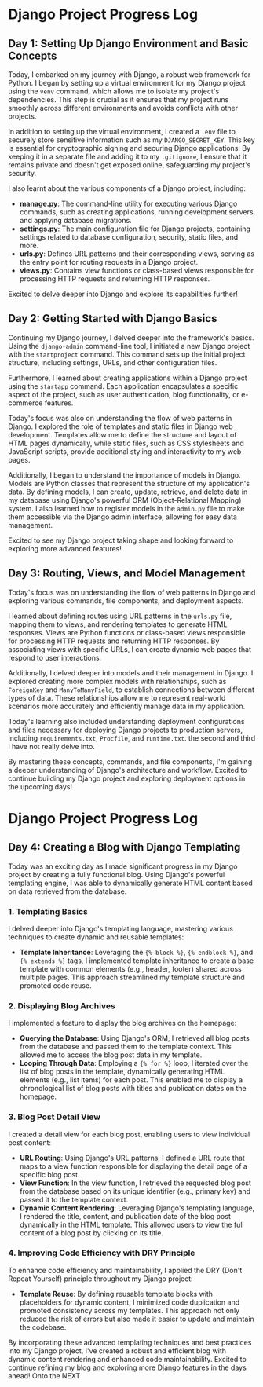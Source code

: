 # Django Project Progress Log

## Day 1: Setting Up Django Environment and Basic Concepts

Today, I embarked on my journey with Django, a robust web framework for Python. I began by setting up a virtual environment for my Django project using the `venv` command, which allows me to isolate my project's dependencies. This step is crucial as it ensures that my project runs smoothly across different environments and avoids conflicts with other projects.

In addition to setting up the virtual environment, I created a `.env` file to securely store sensitive information such as my `DJANGO_SECRET_KEY`. This key is essential for cryptographic signing and securing Django applications. By keeping it in a separate file and adding it to my `.gitignore`, I ensure that it remains private and doesn't get exposed online, safeguarding my project's security.

I also learnt about the various components of a Django project, including:

- **manage.py**: The command-line utility for executing various Django commands, such as creating applications, running development servers, and applying database migrations.
- **settings.py**: The main configuration file for Django projects, containing settings related to database configuration, security, static files, and more.
- **urls.py**: Defines URL patterns and their corresponding views, serving as the entry point for routing requests in a Django project.
- **views.py**: Contains view functions or class-based views responsible for processing HTTP requests and returning HTTP responses.

Excited to delve deeper into Django and explore its capabilities further!

## Day 2: Getting Started with Django Basics

Continuing my Django journey, I delved deeper into the framework's basics. Using the `django-admin` command-line tool, I initiated a new Django project with the `startproject` command. This command sets up the initial project structure, including settings, URLs, and other configuration files.

Furthermore, I learned about creating applications within a Django project using the `startapp` command. Each application encapsulates a specific aspect of the project, such as user authentication, blog functionality, or e-commerce features.

Today's focus was also on understanding the flow of web patterns in Django. I explored the role of templates and static files in Django web development. Templates allow me to define the structure and layout of HTML pages dynamically, while static files, such as CSS stylesheets and JavaScript scripts, provide additional styling and interactivity to my web pages.

Additionally, I began to understand the importance of models in Django. Models are Python classes that represent the structure of my application's data. By defining models, I can create, update, retrieve, and delete data in my database using Django's powerful ORM (Object-Relational Mapping) system. I also learned how to register models in the `admin.py` file to make them accessible via the Django admin interface, allowing for easy data management.

Excited to see my Django project taking shape and looking forward to exploring more advanced features!

## Day 3: Routing, Views, and Model Management

Today's focus was on understanding the flow of web patterns in Django and exploring various commands, file components, and deployment aspects.

I learned about defining routes using URL patterns in the `urls.py` file, mapping them to views, and rendering templates to generate HTML responses. Views are Python functions or class-based views responsible for processing HTTP requests and returning HTTP responses. By associating views with specific URLs, I can create dynamic web pages that respond to user interactions.

Additionally, I delved deeper into models and their management in Django. I explored creating more complex models with relationships, such as `ForeignKey` and `ManyToManyField`, to establish connections between different types of data. These relationships allow me to represent real-world scenarios more accurately and efficiently manage data in my application.

Today's learning also included understanding deployment configurations and files necessary for deploying Django projects to production servers, including `requirements.txt`, `Procfile`, and `runtime.txt`. the second and third i have not really delve into.

By mastering these concepts, commands, and file components, I'm gaining a deeper understanding of Django's architecture and workflow. Excited to continue building my Django project and exploring deployment options in the upcoming days!




# Django Project Progress Log

## Day 4: Creating a Blog with Django Templating

Today was an exciting day as I made significant progress in my Django project by creating a fully functional blog. Using Django's powerful templating engine, I was able to dynamically generate HTML content based on data retrieved from the database.

### 1. Templating Basics
I delved deeper into Django's templating language, mastering various techniques to create dynamic and reusable templates:
- **Template Inheritance**: Leveraging the `{% block %}`, `{% endblock %}`, and `{% extends %}` tags, I implemented template inheritance to create a base template with common elements (e.g., header, footer) shared across multiple pages. This approach streamlined my template structure and promoted code reuse.


### 2. Displaying Blog Archives
I implemented a feature to display the blog archives on the homepage:
- **Querying the Database**: Using Django's ORM, I retrieved all blog posts from the database and passed them to the template context. This allowed me to access the blog post data in my template.
- **Looping Through Data**: Employing a `{% for %}` loop, I iterated over the list of blog posts in the template, dynamically generating HTML elements (e.g., list items) for each post. This enabled me to display a chronological list of blog posts with titles and publication dates on the homepage.

### 3. Blog Post Detail View
I created a detail view for each blog post, enabling users to view individual post content:
- **URL Routing**: Using Django's URL patterns, I defined a URL route that maps to a view function responsible for displaying the detail page of a specific blog post.
- **View Function**: In the view function, I retrieved the requested blog post from the database based on its unique identifier (e.g., primary key) and passed it to the template context.
- **Dynamic Content Rendering**: Leveraging Django's templating language, I rendered the title, content, and publication date of the blog post dynamically in the HTML template. This allowed users to view the full content of a blog post by clicking on its title.

### 4. Improving Code Efficiency with DRY Principle
To enhance code efficiency and maintainability, I applied the DRY (Don't Repeat Yourself) principle throughout my Django project:
- **Template Reuse**: By defining reusable template blocks with placeholders for dynamic content, I minimized code duplication and promoted consistency across my templates. This approach not only reduced the risk of errors but also made it easier to update and maintain the codebase.

By incorporating these advanced templating techniques and best practices into my Django project, I've created a robust and efficient blog with dynamic content rendering and enhanced code maintainability. Excited to continue refining my blog and exploring more Django features in the days ahead! Onto the NEXT
